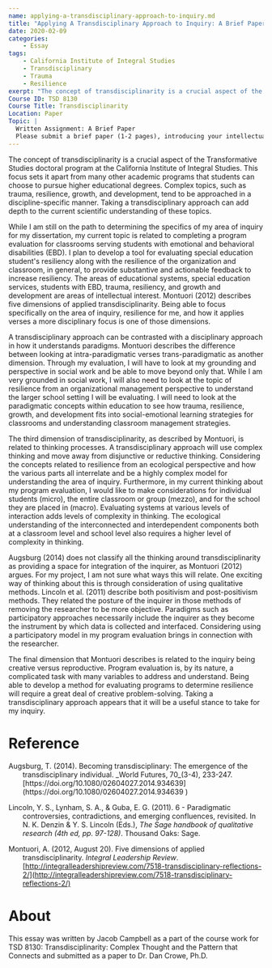 ```yaml
---
name: applying-a-transdisciplinary-approach-to-inquiry.md
title: "Applying A Transdisciplinary Approach to Inquiry: A Brief Paper Discussing Intellectual Interests"
date: 2020-02-09
categories:
    - Essay
tags:
    - California Institute of Integral Studies
    - Transdisciplinary
    - Trauma
    - Resilience
exerpt: "The concept of transdisciplinarity is a crucial aspect of the Transformative Studies doctoral program at the California Institute of Integral Studies. This focus sets it apart from many other academic programs that students can choose to pursue higher educational degrees. Complex topics, such as trauma, resilience, growth, and development, tend to be approached in a discipline-specific manner. Taking a transdisciplinary approach can add depth to the current scientific understanding of these topics."
Course ID: TSD 8130  
Course Title: Transdisciplinarity  
Location: Paper  
Topic: | 
  Written Assignment: A Brief Paper  
  Please submit a brief paper (1-2 pages), introducing your intellectual interests: include areas of knowledge, disciplines and transdisciplines you usually draw from and those that you are considering in your future inquiries.  
---
```


The concept of transdisciplinarity is a crucial aspect of the Transformative Studies doctoral program at the California Institute of Integral Studies. This focus sets it apart from many other academic programs that students can choose to pursue higher educational degrees. Complex topics, such as trauma, resilience, growth, and development, tend to be approached in a discipline-specific manner. Taking a transdisciplinary approach can add depth to the current scientific understanding of these topics.

While I am still on the path to determining the specifics of my area of inquiry for my dissertation, my current topic is related to completing a program evaluation for classrooms serving students with emotional and behavioral disabilities (EBD). I plan to develop a tool for evaluating special education student's resiliency along with the resilience of the organization and classroom, in general, to provide substantive and actionable feedback to increase resiliency. The areas of educational systems, special education services, students with EBD, trauma, resiliency, and growth and development are areas of intellectual interest. Montuori (2012) describes five dimensions of applied transdisciplinarity. Being able to focus specifically on the area of inquiry, resilience for me, and how it applies verses a more disciplinary focus is one of those dimensions.

A transdisciplinary approach can be contrasted with a disciplinary approach in how it understands paradigms. Montuori describes the difference between looking at intra-paradigmatic verses trans-paradigmatic as another dimension. Through my evaluation, I will have to look at my grounding and perspective in social work and be able to move beyond only that. While I am very grounded in social work, I will also need to look at the topic of resilience from an organizational management perspective to understand the larger school setting I will be evaluating. I will need to look at the paradigmatic concepts within education to see how trauma, resilience, growth, and development fits into social-emotional learning strategies for classrooms and understanding classroom management strategies.

The third dimension of transdisciplinarity, as described by Montuori, is related to thinking processes. A transdisciplinary approach will use complex thinking and move away from disjunctive or reductive thinking. Considering the concepts related to resilience from an ecological perspective and how the various parts all interrelate and be a highly complex model for understanding the area of inquiry. Furthermore, in my current thinking about my program evaluation, I would like to make considerations for individual students (micro), the entire classroom or group (mezzo), and for the school they are placed in (macro). Evaluating systems at various levels of interaction adds levels of complexity in thinking. The ecological understanding of the interconnected and interdependent components both at a classroom level and school level also requires a higher level of complexity in thinking.

Augsburg (2014) does not classify all the thinking around transdisciplinarity as providing a space for integration of the inquirer, as Montuori (2012) argues. For my project, I am not sure what ways this will relate. One exciting way of thinking about this is through consideration of using qualitative methods. Lincoln et al. (2011) describe both positivism and post-positivism methods. They related the posture of the inquirer in those methods of removing the researcher to be more objective. Paradigms such as participatory approaches necessarily include the inquirer as they become the instrument by which data is collected and interfaced. Considering using a participatory model in my program evaluation brings in connection with the researcher.

The final dimension that Montuori describes is related to the inquiry being creative versus reproductive. Program evaluation is, by its nature, a complicated task with many variables to address and understand. Being able to develop a method for evaluating programs to determine resilience will require a great deal of creative problem-solving. Taking a transdisciplinary approach appears that it will be a useful stance to take for my inquiry. 

# Reference

<div style="margin: 0 0 0 2em; text-indent: -2em;" markdown="1">
Augsburg, T. (2014). Becoming transdisciplinary: The emergence of the transdisciplinary individual. _World Futures, 70_(3-4), 233-247. [https://doi.org/10.1080/02604027.2014.934639](https://doi.org/10.1080/02604027.2014.934639 )

Lincoln, Y. S., Lynham, S. A., & Guba, E. G. (2011). 6 - Paradigmatic controversies, contradictions, and emerging confluences, revisited. In N. K. Denzin & Y. S. Lincoln (Eds.), _The Sage handbook of qualitative research (4th ed, pp. 97-128)_. Thousand Oaks: Sage.

Montuori, A. (2012, August 20). Five dimensions of applied transdisciplinarity. _Integral Leadership Review_. [http://integralleadershipreview.com/7518-transdisciplinary-reflections-2/](http://integralleadershipreview.com/7518-transdisciplinary-reflections-2/)
</div>

# About

This essay was written by Jacob Campbell as a part of the course work for TSD 8130: Transdisciplinarity: Complex Thought and the Pattern that Connects and submitted as a paper to Dr. Dan Crowe, Ph.D.
